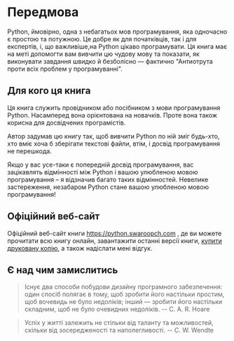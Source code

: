 # Передмова

Python, ймовірно, одна з небагатьох мов програмування, яка одночасно є простою та потужною. Це добре як для початківців, так і для експертів, і, що важливіше,на Python цікаво програмувати. Ця книга має на меті допомогти вам вивчити цю чудову мову та показати, як виконувати завдання швидко й безболісно — фактично "Антиотрута проти всіх проблем у програмуванні".

## Для кого ця книга

Ця книга служить провідником або посібником з мови програмування Python. Насамперед вона орієнтована на новачків. Проте вона також корисна для досвідчених програмістів.

Автор задумав цю книгу так, щоб вивчити Python по ній зміг будь-хто, хто вміє хоча
б зберігати текстові файли, втім, і досвід програмування не перешкода.

Якщо у вас усе-таки є попередній досвід програмування, вас зацікавлять відмінності між Python і вашою улюбленою мовою програмування – я відзначив багато таких відмінностей. Невелике застереження, незабаром Python стане вашою улюбленою мовою програмування!

## Офіційний веб-сайт

Офіційний веб-сайт книги https://python.swaroopch.com , де ви можете прочитати всю книгу онлайн, завантажити останні версії книги,  [купити друковану копію]( https://www.swaroopch.com/buybook/), а також надіслати мені відгук.

## Є над чим замислитись

> Існує два способи побудови дизайну програмного забезпечення: один спосіб полягає в тому, щоб зробити його настільки простим, щоб вочевидь не було недоліків; інший — зробити його настільки складним, щоб не було очевидних недоліків. -- C. A. R. Hoare

<!-- -->

> Успіх у житті залежить не стільки від таланту та можливостей, скільки від зосередженості та наполегливості.  -- C. W. Wendte